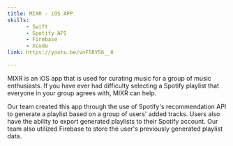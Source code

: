 ```yaml
---
title: MIXR - iOS APP
skills:
      - Swift
      - Spotify API
      - Firebase
      - Xcode
link: https://youtu.be/vnFlRY56__8

---
```


MIXR is an iOS app that is used for curating music for a group of music enthusiasts. If you have ever had difficulty selecting a Spotify playlist that everyone in your group agrees with, MIXR can help. 

Our team created this app through the use of Spotify's recommendation API to generate a playlist based on a group of users' added tracks. Users also have the ability to export generated playlists to their Spotify account. Our team also utilized Firebase to store the user's previously generated playlist data.